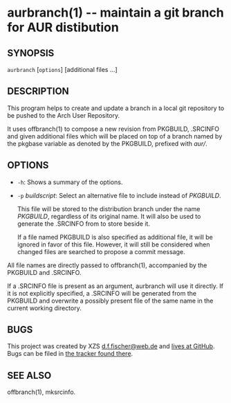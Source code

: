 aurbranch(1) -- maintain a git branch for AUR distibution
=========================================================

## SYNOPSIS

`aurbranch` [`options`] [additional files ...]


## DESCRIPTION

This program helps to create and update a branch in a local git repository to be pushed to the Arch User Repository.

It uses offbranch(1) to compose a new revision from PKGBUILD, .SRCINFO and given additional files which will be placed on top of a branch named by the pkgbase variable as denoted by the PKGBUILD, prefixed with _aur/_.


## OPTIONS

  - `-h`:
    Shows a summary of the options.

  - `-p` _buildscript_:
    Select an alternative file to include instead of _PKGBUILD_.

    This file will be stored to the distribution branch under the name _PKGBUILD_, regardless of its original name. It will also be used to generate the .SRCINFO from to store beside it.

    If a file named PKGBUILD is also specified as additional file, it will be ignored in favor of this file. However, it will still be considered when changed files are searched to propose a commit message.

All file names are directly passed to offbranch(1), accompanied by the PKGBUILD and .SRCINFO.

If a .SRCINFO file is present as an argument, aurbranch will use it directly. If it is not explicitly specified, a .SRCINFO will be generated from the PKGBUILD and overwrite a possibly present file of the same name in the current working directory.


## BUGS

This project was created by XZS <d.f.fischer@web.de> and [lives at GitHub](http://github.com/dffischer/makepkg-expanded). Bugs can be filed in [the tracker found there](http://github.com/dffischer/makepkg-expanded/issues).


## SEE ALSO

offbranch(1), mksrcinfo.
